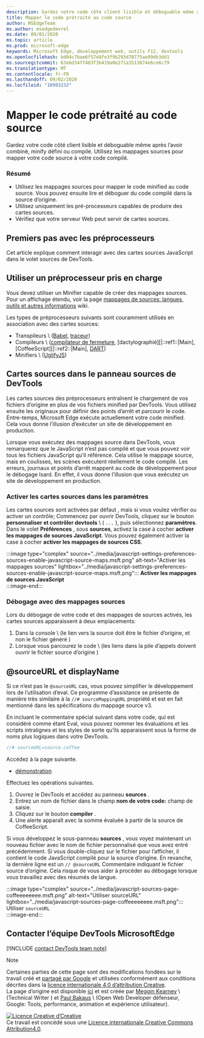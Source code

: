```yaml
---
description: Gardez votre code côté client lisible et déboguable même après l’avoir combiné, minify défini ou compilé.
title: Mapper le code prétraité au code source
author: MSEdgeTeam
ms.author: msedgedevrel
ms.date: 09/01/2020
ms.topic: article
ms.prod: microsoft-edge
keywords: Microsoft Edge, développement web, outils F12, devtools
ms.openlocfilehash: bd04c7bae6f57d4fe3f9b293d70775aa99db3dd1
ms.sourcegitcommit: 63e6d34ff483f3b419a0e271a3513874e6ce6c79
ms.translationtype: MT
ms.contentlocale: fr-FR
ms.lasthandoff: 09/02/2020
ms.locfileid: "10993232"
---
```

<!-- Copyright Meggin Kearney and Paul Bakaus

   Licensed under the Apache License, Version 2.0 (the "License");
   you may not use this file except in compliance with the License.
   You may obtain a copy of the License at

       https://www.apache.org/licenses/LICENSE-2.0

   Unless required by applicable law or agreed to in writing, software
   distributed under the License is distributed on an "AS IS" BASIS,
   WITHOUT WARRANTIES OR CONDITIONS OF ANY KIND, either express or implied.
   See the License for the specific language governing permissions and
   limitations under the License.  -->  

# Mapper le code prétraité au code source  

Gardez votre code côté client lisible et déboguable même après l’avoir combiné, minify défini ou compilé.  Utilisez les mappages sources pour mapper votre code source à votre code compilé.  

### Résumé  

*   Utilisez les mappages sources pour mapper le code minified au code source. Vous pouvez ensuite lire et déboguer du code compilé dans la source d’origine.  
*   Utilisez uniquement les pré-processeurs capables de produire des cartes sources.  
*   Vérifiez que votre serveur Web peut servir de cartes sources.  
    
<!--todo: add link to preprocessors capable of producing Source Maps when section is available -->  
<!--[]: /web/tools/setup/setup-preprocessors?#supported_preprocessors ""  -->  

## Premiers pas avec les préprocesseurs  

Cet article explique comment interagir avec des cartes sources JavaScript dans le volet sources de DevTools.  <!--For a first overview of what preprocessors are, how each may help, and how Source Maps work; see Set Up CSS & JS Preprocessors.  -->  

<!--todo: add link to Set Up CSS & JS Preprocessors when section is available -->  
<!--[]: /web/tools/setup/setup-preprocessors#debugging-and-editing-preprocessed-content ""  -->  

## Utiliser un préprocesseur pris en charge  

Vous devez utiliser un Minifier capable de créer des mappages sources.  <!--For the most popular options, see the preprocessor support section.  -->  Pour un affichage étendu, voir la page [mappages de sources: langues, outils et autres informations][GitHubWikiSourceMapsLanguagesTools] wiki.  

<!--todo: add link to see the preprocessor support section when section is available -->  
<!--[]: /web/tools/setup/setup-preprocessors?#supported_preprocessors ""  -->  

Les types de préprocesseurs suivants sont couramment utilisés en association avec des cartes sources:  

*   Transpileurs \ ([Babel][BabelJS], [traceur][GitHubWikiGoogleTraceurCompiler]\)  
*   Compileurs \ ([compilateur de fermeture][GitHubGoogleClosureCompiler], [dactylographié][|::ref1::|Main], [CoffeeScript][|::ref2::|Main], [DART][DartMain]\)  
*   Minifiers \ ([UglifyJS][GitHubMishooUglifyJS]\)  
    
## Cartes sources dans le panneau sources de DevTools  

Les cartes sources des préprocesseurs entraînent le chargement de vos fichiers d’origine en plus de vos fichiers minified par DevTools.  Vous utilisez ensuite les originaux pour définir des points d’arrêt et parcourir le code.  Entre-temps, Microsoft Edge exécute actuellement votre code minified. Cela vous donne l’illusion d’exécuter un site de développement en production.  

Lorsque vous exécutez des mappages source dans DevTools, vous remarquerez que le JavaScript n’est pas compilé et que vous pouvez voir tous les fichiers JavaScript qu’il référence.  Cela utilise le mappage source, mais en coulisses, les scènes exécutent réellement le code compilé.  Les erreurs, journaux et points d’arrêt mappent au code de développement pour le débogage Isard.  En effet, il vous donne l’illusion que vous exécutez un site de développement en production.  

### Activer les cartes sources dans les paramètres  

Les cartes sources sont activées par défaut <!--\(as of Microsoft Edge 39\)-->, mais si vous voulez vérifier ou activer un contrôle; Commencez par ouvrir DevTools, cliquez sur le bouton **personnaliser et contrôler devtools** \ ( `...` \), puis sélectionnez **paramètres**.  Dans le volet **Préférences** , sous **sources**, activez la case à cocher **activer les mappages de sources JavaScript**.  Vous pouvez également activer la case à cocher **activer les mappages de sources CSS**.  

:::image type="complex" source="../media/javascript-settings-preferences-sources-enable-javascript-source-maps.msft.png" alt-text="Activer les mappages sources" lightbox="../media/javascript-settings-preferences-sources-enable-javascript-source-maps.msft.png":::
   **Activer les mappages de sources JavaScript**  
:::image-end:::  

### Débogage avec des mappages sources  

Lors du débogage de votre code et des mappages de sources activés, les cartes sources apparaissent à deux emplacements:  

1.  Dans la console \ (le lien vers la source doit être le fichier d’origine, et non le fichier généré \)  
1.  Lorsque vous parcourez le code \ (les liens dans la pile d’appels doivent ouvrir le fichier source d’origine \)  
    
<!--todo: add link to debugging your code when section is available -->  
<!--[DebugBreakpointsStepCode]: ../debug/breakpoints/step-code.md ""  -->  

## @sourceURL et displayName  

Si ce n’est pas le `@sourceURL` cas, vous pouvez simplifier le développement lors de l’utilisation d’eval.  Ce programme d’assistance se présente de manière très similaire à la `//# sourceMappingURL` propriété et est en fait mentionné dans les spécifications du mappage source v3.  

En incluant le commentaire spécial suivant dans votre code, qui est considéré comme étant Eval, vous pouvez nommer les évaluations et les scripts intralignes et les styles de sorte qu’ils apparaissent sous la forme de noms plus logiques dans votre DevTools.  

```javascript
//# sourceURL=source.coffee
```  

Accédez à la page suivante.  

*   [démonstration][CssNinjaDemoSourceMapping]

Effectuez les opérations suivantes.  

1.  Ouvrez le DevTools et accédez au panneau **sources** .  
1.  Entrez un nom de fichier dans le champ **nom de votre code:** champ de saisie.  
1.  Cliquez sur le bouton **compiler** .  
1.  Une alerte apparaît avec la somme évaluée à partir de la source de CoffeeScript.  
    
Si vous développez le sous-panneau **sources** , vous voyez maintenant un nouveau fichier avec le nom de fichier personnalisé que vous avez entré précédemment.  Si vous double-cliquez sur le fichier pour l’afficher, il contient le code JavaScript compilé pour la source d’origine.  En revanche, la dernière ligne est un `// @sourceURL` Commentaire indiquant le fichier source d’origine.  Cela risque de vous aider à procéder au débogage lorsque vous travaillez avec des résumés de langue.  

:::image type="complex" source="../media/javascript-sources-page-coffeeeeeeee.msft.png" alt-text="Utiliser sourceURL" lightbox="../media/javascript-sources-page-coffeeeeeeee.msft.png":::
   Utiliser `sourceURL`  
:::image-end:::  

## Contacter l’équipe DevTools MicrosoftEdge

[!INCLUDE [contact DevTools team note](../includes/contact-devtools-team-note.md)]  

<!-- links -->  

[BabelJS]: https://babeljs.io "Babel est un compilateur JavaScript"  

[CoffeeScriptMain]: https://coffeescript.org "CoffeeScript"  

[CssNinjaDemoSourceMapping]: https://www.thecssninja.com/demo/source_mapping/compile.html "Voici un exemple simple d’utilisation de l’appellation eval"  

[DartMain]: https://www.dartlang.org "Langage de programmation DART"  

[GitHubGoogleClosureCompiler]: https://github.com/google/closure-compiler "Google/Closure-compilateur | GitHub"  

[GitHubMishooUglifyJS]: https://github.com/mishoo/UglifyJS "mishoo/UglifyJS | GitHub"  

[GitHubWikiSourceMapsLanguagesTools]: https://github.com/ryanseddon/source-map/wiki/Source-maps:-languages,-tools-and-other-info "Cartes sources: langues, outils et autres informations | Wiki GitHub"  

[GitHubWikiGoogleTraceurCompiler]: https://github.com/google/traceur-compiler/wiki/Getting-Started "Mise en route-Google/traceur-compilateur | Wiki GitHub"  

[TypeScriptMain]: https://www.typescriptlang.org "TypeScript"  

> [!NOTE]
> Certaines parties de cette page sont des modifications fondées sur le travail créé et [partagé par Google][GoogleSitePolicies] et utilisées conformément aux conditions décrites dans la [licence internationale 4,0 d’attribution Creative][CCA4IL].  
> La page d’origine est disponible [ici](https://developers.google.com/web/tools/chrome-devtools/javascript/source-maps) et est créée par [Meggin Kearney][MegginKearney] \ (Technical Writer \) et [Paul Bakaus][PaulBakaus] \ (Open Web Developer défenseur, Google: Tools, performance, animation et expérience utilisateur).  

[![Licence Creative d’Creative][CCby4Image]][CCA4IL]  
Ce travail est concédé sous une [Licence internationale Creative Commons Attribution4.0][CCA4IL].  

[CCA4IL]: https://creativecommons.org/licenses/by/4.0  
[CCby4Image]: https://i.creativecommons.org/l/by/4.0/88x31.png  
[GoogleSitePolicies]: https://developers.google.com/terms/site-policies  
[KayceBasques]: https://developers.google.com/web/resources/contributors/kaycebasques  
[MegginKearney]: https://developers.google.com/web/resources/contributors/megginkearney  
[PaulBakaus]: https://developers.google.com/web/resources/contributors/pbakaus  
